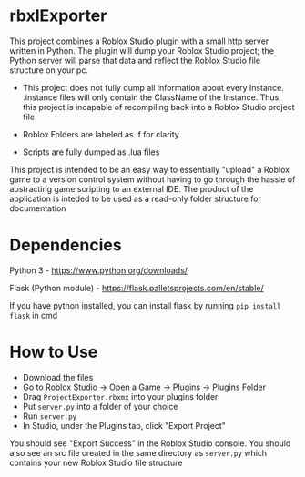 # rbxlExporter

This project combines a Roblox Studio plugin with a small http server written in Python. The plugin will dump your Roblox Studio project; the Python server will parse that data and reflect the Roblox Studio file structure on your pc.

- This project does not fully dump all information about every Instance. .instance files will only contain the ClassName of the Instance. Thus, this project is incapable of recompiling back into a Roblox Studio project file

- Roblox Folders are labeled as .f for clarity

- Scripts are fully dumped as .lua files

This project is intended to be an easy way to essentially "upload" a Roblox game to a version control system without having to go through the hassle of abstracting game scripting to an external IDE. The product of the application is inteded to be used as a read-only folder structure for documentation

# Dependencies

Python 3 - https://www.python.org/downloads/

Flask (Python module) - https://flask.palletsprojects.com/en/stable/

If you have python installed, you can install flask by running `pip install flask` in cmd

# How to Use

- Download the files
- Go to Roblox Studio -> Open a Game -> Plugins -> Plugins Folder
- Drag `ProjectExporter.rbxmx` into your plugins folder
- Put `server.py` into a folder of your choice
- Run `server.py`
- In Studio, under the Plugins tab, click "Export Project"

You should see "Export Success" in the Roblox Studio console. You should also see an src file created in the same directory as `server.py` which contains your new Roblox Studio file structure

